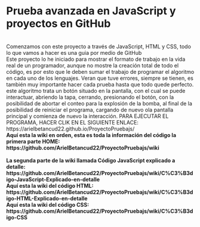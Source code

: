 <h1>Prueba avanzada en JavaScript y proyectos en GitHub</h1>
</br>
Comenzamos con este proyecto a través de JavaScript, HTML y CSS, todo lo que vamos a hacer es una guia por medio de GitHub
</br>
Este proyecto lo he iniciado para mostrar el formato de trabajo en la vida real de un programador, aunque no mostre la 
creación total de todo el código, es por esto que le deben sumar el trabajo de programar el algoritmo en cada uno de los lenguajes.
Veran que tuve errores, siempre se tienen, es también muy importante hacer cada prueba hasta que todo quede perfecto.
este algoritmo trata un botón situado en la pantalla, con el cual se puede interactuar, abriendo la tapa, cerrando, presionando 
el botón, con la posibilidad de abortar el conteo para la explosión de la bomba, al final de la posibilidad de reiniciar
el programa, cargando de nuevo ola pantalla principal y comienza de nuevo la interacción.
PARA EJECUTAR EL PROGRAMA, HACER CLIK EN EL SIGUIENTE ENLACE: https://arielbetancud22.github.io/ProyectoPruebajs/
<br>
<strong>
Aquí esta la wiki en orden, esta es toda la información del código la primera parte HOME:<br> https://github.com/ArielBetancud22/ProyectoPruebajs/wiki</br></strong>
<br><strong>
La segunda parte de la wiki llamada Código JavaScript explicado a detalle:</br>
https://github.com/ArielBetancud22/ProyectoPruebajs/wiki/C%C3%B3digo-JavaScript-Explicado-en-detalle</strong>
<strong><br>
Aquí esta la wiki del código HTML: </br>
https://github.com/ArielBetancud22/ProyectoPruebajs/wiki/C%C3%B3digo-HTML-Explicado-en-detalle
<br>
Aquí esta la wiki del código CSS: </br>
https://github.com/ArielBetancud22/ProyectoPruebajs/wiki/C%C3%B3digo-CSS
</strong>
